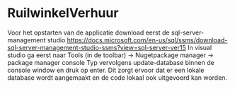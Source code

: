 # RuilwinkelVerhuur

Voor het opstarten van de applicatie download eerst de sql-server-management studio https://docs.microsoft.com/en-us/sql/ssms/download-sql-server-management-studio-ssms?view=sql-server-ver15
In visual studio ga eerst naar Tools (in de toolbar) -> Nugetpackage manager -> package manager console
Typ vervolgens update-database binnen de console window en druk op enter.
Dit zorgt ervoor dat er een lokale database wordt aangemaakt en de code lokaal ook uitgevoerd kan worden.
